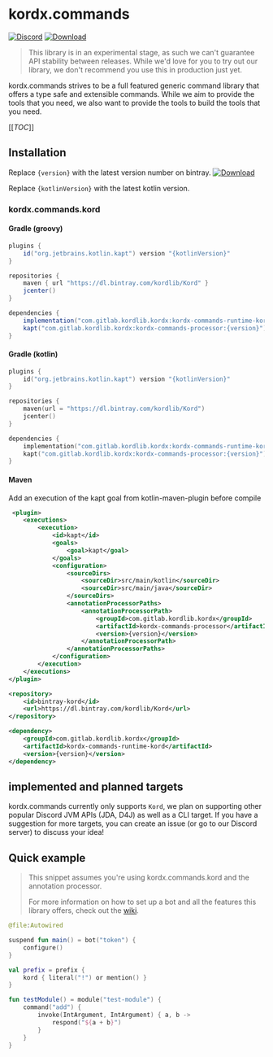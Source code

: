 # kordx.commands 
[![Discord](https://img.shields.io/discord/556525343595298817.svg?color=&label=Kord&logo=discord&style=for-the-badge)](https://discord.gg/6jcx5ev)
[![Download](https://img.shields.io/bintray/v/kordlib/Kord/kordx.commands?color=&style=for-the-badge) ](https://bintray.com/kordlib/Kord/kordx.commands/_latestVersion) 

> This library is in an experimental stage, as such we can't guarantee API stability between releases.
> While we'd love for you to try out our library, we don't recommend you use this in production just yet.

kordx.commands strives to be a full featured generic command library that offers a type safe and extensible commands.
While we aim to provide the tools that you need, we also want to provide the tools to build the tools that you need.

[[_TOC_]]

## Installation

Replace `{version}` with the latest version number on bintray. [![Download](https://img.shields.io/bintray/v/kordlib/Kord/kordx.commands?color=&style=for-the-badge) ](https://bintray.com/kordlib/Kord/kordx.commands/_latestVersion) 

Replace `{kotlinVersion}` with the latest kotlin version.

### kordx.commands.kord

#### Gradle (groovy)

```groovy
plugins {
    id("org.jetbrains.kotlin.kapt") version "{kotlinVersion}"
}

repositories {
    maven { url "https://dl.bintray.com/kordlib/Kord" }
    jcenter()
}

dependencies {
    implementation("com.gitlab.kordlib.kordx:kordx-commands-runtime-kord:{version}")
    kapt("com.gitlab.kordlib.kordx:kordx-commands-processor:{version}")
}
```

#### Gradle (kotlin)

```kotlin
plugins {
    id("org.jetbrains.kotlin.kapt") version "{kotlinVersion}"
}

repositories {
    maven(url = "https://dl.bintray.com/kordlib/Kord")
    jcenter()
}

dependencies {
    implementation("com.gitlab.kordlib.kordx:kordx-commands-runtime-kord:{version}")
    kapt("com.gitlab.kordlib.kordx:kordx-commands-processor:{version}")
}
```

#### Maven

Add an execution of the kapt goal from kotlin-maven-plugin before compile
```xml
 <plugin>
    <executions>
        <execution>
            <id>kapt</id>
            <goals>
                <goal>kapt</goal>
            </goals>
            <configuration>
                <sourceDirs>
                    <sourceDir>src/main/kotlin</sourceDir>
                    <sourceDir>src/main/java</sourceDir>
                </sourceDirs>
                <annotationProcessorPaths>
                    <annotationProcessorPath>
                        <groupId>com.gitlab.kordlib.kordx</groupId>
                        <artifactId>kordx-commands-processor</artifactId>
                        <version>{version}</version>
                    </annotationProcessorPath>
                </annotationProcessorPaths>
            </configuration>
        </execution>
    </executions>
</plugin>
```

```xml
<repository>
    <id>bintray-kord</id>
    <url>https://dl.bintray.com/kordlib/Kord</url>
</repository>
```

```xml
<dependency>
    <groupId>com.gitlab.kordlib.kordx</groupId>
    <artifactId>kordx-commands-runtime-kord</artifactId>
    <version>{version}</version>
</dependency>
```


## implemented and planned targets

kordx.commands currently only supports `Kord`, we plan on supporting other popular Discord JVM APIs (JDA, D4J) as well as a CLI target.
If you have a suggestion for more targets, you can create an issue (or go to our Discord server) to discuss your idea!

## Quick example

> This snippet assumes you're using kordx.commands.kord and the annotation processor. 
>
> For more information on how to set up a bot and all the features this library offers, check out the [wiki](https://gitlab.com/kordlib/kordx.commands/-/wikis/guides/Kord-Discord-bot).

```kotlin
@file:Autowired

suspend fun main() = bot("token") {
    configure()
}

val prefix = prefix {
    kord { literal("!") or mention() }
}

fun testModule() = module("test-module") {
    command("add") {
        invoke(IntArgument, IntArgument) { a, b ->
            respond("${a + b}")
        }
    }
}
```
